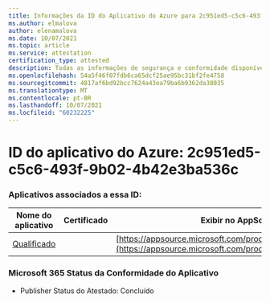 ```yaml
---
title: Informações da ID do Aplicativo do Azure para 2c951ed5-c5c6-493f-9b02-4b42e3ba536c
ms.author: elmalova
author: elenamalova
ms.date: 10/07/2021
ms.topic: article
ms.service: attestation
certification_type: attested
description: Todas as informações de segurança e conformidade disponíveis para 2c951ed5-c5c6-493f-9b02-4b42e3ba536c.
ms.openlocfilehash: 54a5f46f07fdb6ca65dcf25ae95bc31bf2fe4758
ms.sourcegitcommit: 4817af6bd92bcc7624a43ea79ba6b9362da38035
ms.translationtype: MT
ms.contentlocale: pt-BR
ms.lasthandoff: 10/07/2021
ms.locfileid: "60232225"
---
```

# <a name="azure-app-id-2c951ed5-c5c6-493f-9b02-4b42e3ba536c"></a>ID do aplicativo do Azure: 2c951ed5-c5c6-493f-9b02-4b42e3ba536c


### <a name="apps-associated-with-this-id"></a>Aplicativos associados a essa ID:
| **Nome do aplicativo** | **Certificado** | **Exibir no AppSource** |
|--------------|---------------|-----------------------|
| [Qualificado](https://docs.microsoft.com/microsoft-365-app-certification/forward/WA200002720) |  | [https://appsource.microsoft.com/product/office/WA200002720](https://appsource.microsoft.com/product/office/WA200002720) |

### <a name="microsoft-365-app-compliance-status"></a>Microsoft 365 Status da Conformidade do Aplicativo
- Publisher Status do Atestado: Concluído
